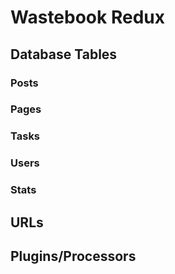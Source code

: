 # Wastebook Redux

## Database Tables

### Posts

### Pages

### Tasks

### Users

### Stats


## URLs

## Plugins/Processors
